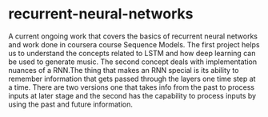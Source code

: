 # recurrent-neural-networks
A current ongoing work that covers the basics of recurrent neural networks and work done in coursera course Sequence Models.
The first project helps us  to understand the concepts related to LSTM and how deep learning can be used to generate music.
The second concept deals with implementation nuances of a RNN.The thing that makes an RNN special is its ability to remember information that gets passed through the layers one time step at a time.
There are two versions one that takes info from the past to process inputs at later stage and the second has the capability to process inputs by using the past and future information.

